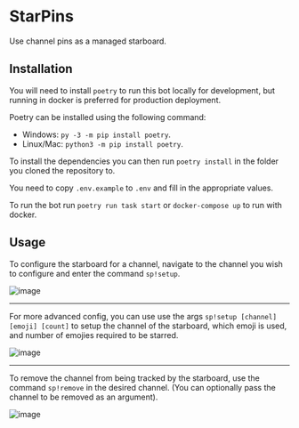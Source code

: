 # StarPins

Use channel pins as a managed starboard.

## Installation

You will need to install `poetry` to run this bot locally for development, but running in docker is preferred for production deployment.

Poetry can be installed using the following command:

- Windows: `py -3 -m pip install poetry`.
- Linux/Mac: `python3 -m pip install poetry`.

To install the dependencies you can then run `poetry install` in the folder you cloned the repository to.

You need to copy `.env.example` to `.env` and fill in the appropriate values.

To run the bot run `poetry run task start` or `docker-compose up` to run with docker.

## Usage

To configure the starboard for a channel, navigate to the channel you wish to configure and enter the command 
`sp!setup`.

![image](https://user-images.githubusercontent.com/39353605/134232894-7c251819-b387-407e-81ed-c5126185a42b.png)

<hr/>

For more advanced config, you can use use the args `sp!setup [channel] [emoji] [count]` to setup the channel 
of the starboard, which emoji is used, and number of emojies required to be starred.

![image](https://user-images.githubusercontent.com/39353605/134234339-0b859ff1-bc67-47de-8a96-f09bbc336354.png)

<hr/>

To remove the channel from being tracked by the starboard, use the command `sp!remove` in the desired channel.
(You can optionally pass the channel to be removed as an argument).

![image](https://user-images.githubusercontent.com/39353605/134233009-ebb38fd8-d74e-4bf0-87ae-47fc00d6f4ee.png)
